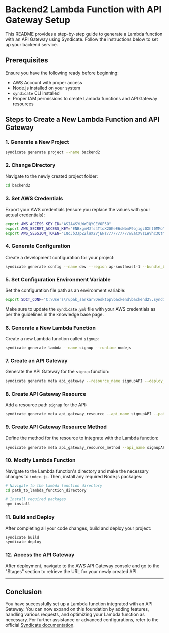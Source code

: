 # Backend2 Lambda Function with API Gateway Setup

This README provides a step-by-step guide to generate a Lambda function with an API Gateway using Syndicate. Follow the instructions below to set up your backend service.

## Prerequisites

Ensure you have the following ready before beginning:

- AWS Account with proper access
- Node.js installed on your system
- `syndicate` CLI installed
- Proper IAM permissions to create Lambda functions and API Gateway resources

## Steps to Create a New Lambda Function and API Gateway

### 1. Generate a New Project

```bash
syndicate generate project --name backend2
```

### 2. Change Directory

Navigate to the newly created project folder:

```bash
cd backend2
```

### 3. Set AWS Credentials

Export your AWS credentials (ensure you replace the values with your actual credentials):

```bash
export AWS_ACCESS_KEY_ID="ASIA4SYUWWJQYCEVOF5O"
export AWS_SECRET_ACCESS_KEY="ENBxgmMJfs4TtoX2GKeE6sNbmF9bjigz0Xht0MMo"
export AWS_SESSION_TOKEN="IQoJb3JpZ2luX2VjENz//////////wEaCXVzLWVhc3QtMS..."
```

### 4. Generate Configuration

Create a development configuration for your project:

```bash
syndicate generate config --name dev --region ap-southeast-1 --bundle_bucket_name <s3 bucket name>/rupak
```

### 5. Set Configuration Environment Variable

Set the configuration file path as an environment variable:

```bash
export SDCT_CONF="C:\Users\rupak_sarkar\Desktop\backend\backend2\.syndicate-config-dev"
```

Make sure to update the `syndicate.yml` file with your AWS credentials as per the guidelines in the knowledge base page.

### 6. Generate a New Lambda Function

Create a new Lambda function called `signup`:

```bash
syndicate generate lambda --name signup --runtime nodejs
```

### 7. Create an API Gateway

Generate the API Gateway for the `signup` function:

```bash
syndicate generate meta api_gateway --resource_name signupAPI --deploy_stage dev
```

### 8. Create API Gateway Resource

Add a resource path `signup` for the API:

```bash
syndicate generate meta api_gateway_resource --api_name signupAPI --path signup --enable_cors true
```

### 9. Create API Gateway Resource Method

Define the method for the resource to integrate with the Lambda function:

```bash
syndicate generate meta api_gateway_resource_method --api_name signupAPI --path signup --method GET --integration_type lambda --lambda_name signup
```

### 10. Modify Lambda Function

Navigate to the Lambda function's directory and make the necessary changes to `index.js`. Then, install any required Node.js packages:

```bash
# Navigate to the Lambda function directory
cd path_to_lambda_function_directory

# Install required packages
npm install
```

### 11. Build and Deploy

After completing all your code changes, build and deploy your project:

```bash
syndicate build
syndicate deploy
```

### 12. Access the API Gateway

After deployment, navigate to the AWS API Gateway console and go to the "Stages" section to retrieve the URL for your newly created API.

---

## Conclusion

You have successfully set up a Lambda function integrated with an API Gateway. You can now expand on this foundation by adding features, handling various requests, and optimizing your Lambda function as necessary. For further assistance or advanced configurations, refer to the official [Syndicate documentation](https://syndicate.io/docs).

